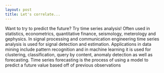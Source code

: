 ```yaml
---
layout: post
title: Let's correlate...
---
```

Want to try to predict the future?  Try time series analysis!  Often used in statistics, econometrics, quantitative finance, seismology, meterology and gephysics.  In signal processing and communication engineering time series analysis is used for signal detection and estimation.  Applications in data mining include pattern recognition and in machine learning it is used for clustering, classification, query by content, anomaly detection as well as forecasting.  Time series forecasting is the process of using a model to predict a future
value based off of previous observations
